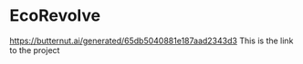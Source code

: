 # EcoRevolve
 https://butternut.ai/generated/65db5040881e187aad2343d3 
 This is the link to the project
 
